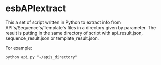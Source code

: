 # esbAPIextract

This a set of script written in Python to extract info from API's/Sequence's/Template's files in a directory given by parameter. The result is putting in the same directory of script with api_result.json, sequence_result.json or template_result.json.

For example:

`python api.py "~/apis_directory"`